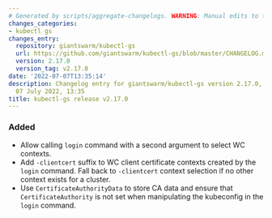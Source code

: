```yaml
---
# Generated by scripts/aggregate-changelogs. WARNING: Manual edits to this files will be overwritten.
changes_categories:
- kubectl gs
changes_entry:
  repository: giantswarm/kubectl-gs
  url: https://github.com/giantswarm/kubectl-gs/blob/master/CHANGELOG.md#2170---2022-07-07
  version: 2.17.0
  version_tag: v2.17.0
date: '2022-07-07T13:35:14'
description: Changelog entry for giantswarm/kubectl-gs version 2.17.0, published on
  07 July 2022, 13:35
title: kubectl-gs release v2.17.0
---
```


### Added
- Allow calling `login` command with a second argument to select WC contexts.
- Add `-clientcert` suffix to WC client certificate contexts created by the `login` command. Fall back to `-clientcert` context selection if no other context exists for a cluster.
- Use `CertificateAuthorityData` to store CA data and ensure that `CertificateAuthority` is not set when manipulating the kubeconfig in the `login` command.
